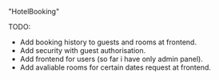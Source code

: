 "HotelBooking" 

TODO:
- Add booking history to guests and rooms at frontend.
- Add security with guest authorisation.
- Add frontend for users (so far i have only admin panel).
- Add avaliable rooms for certain dates request at frontend.
